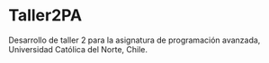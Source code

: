 # Taller2PA
Desarrollo de taller 2 para la asignatura de programación avanzada, Universidad Católica del Norte, Chile.
